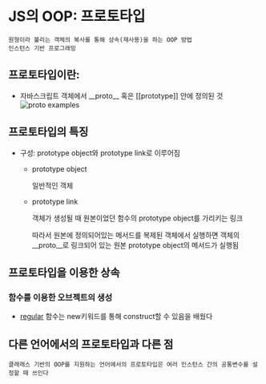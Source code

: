 # JS의 OOP: 프로토타입

    원형이라 불리는 객체의 복사를 통해 상속(재사용)을 하는 OOP 방법
    인스턴스 기반 프로그래밍


## 프로토타입이란:

- 자바스크립트 객체에서 \_\_proto__ 혹은 [[prototype]] 안에 정의된 것  
![proto examples](https://user-images.githubusercontent.com/44242823/145678953-ae488a0a-0f88-4efa-af88-be49302f5d97.png)


## 프로토타입의 특징

- 구성: prototype object와 prototype link로 이루어짐
    
    - prototype object
        
        일반적인 객체
    
    - prototype link

        객체가 생성될 때 원본이었던 함수의 prototype object를 가리키는 링크
        
        따라서 원본에 정의되어있는 메서드를 복제된 객체에서 실행하면 객체의 \_\_proto__로 링크되어 있는 원본 prototype object의 메서드가 실행됨
        
        
## 프로토타입을 이용한 상속


### 함수를 이용한 오브젝트의 생성

- [regular](./FunctionRegularOrArrow.md) 함수는 new키워드를 통해 construct할 수 있음을 배웠다     


## 다른 언어에서의 프로토타입과 다른 점
    클래래스 기반의 OOP를 지원하는 언어에서의 프로토타입은 여러 인스턴스 간의 공통변수를 설정할 때 쓰인다

